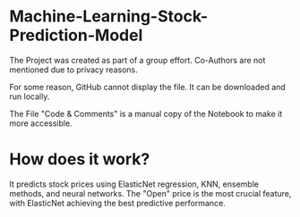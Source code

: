# Machine-Learning-Stock-Prediction-Model

The Project was created as part of a group effort. Co-Authors are not mentioned due to privacy reasons.

For some reason, GitHub cannot display the file. It can be downloaded and run locally. 

The File "Code & Comments" is a manual copy of the Notebook to make it more accessible.

# How does it work?

It predicts stock prices using ElasticNet regression, KNN, ensemble methods, and neural networks. The "Open" price is the most crucial feature, with ElasticNet achieving the best predictive performance.






